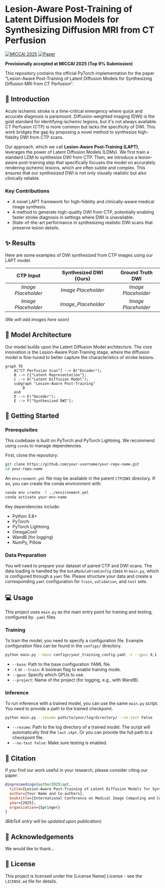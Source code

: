 # Lesion-Aware Post-Training of Latent Diffusion Models for Synthesizing Diffusion MRI from CT Perfusion

[![MICCAI 2025](https://img.shields.io/badge/MICCAI-2025-blue)](https://miccai.org/en/)
[![Paper](https://img.shields.io/badge/Paper-PDF-red)](./paper.pdf)

**Provisionally accepted at MICCAI 2025 (Top 9% Submission)**

This repository contains the official PyTorch implementation for the paper "Lesion-Aware Post-Training of Latent Diffusion Models for Synthesizing Diffusion MRI from CT Perfusion".

## 📖 Introduction

Acute ischemic stroke is a time-critical emergency where quick and accurate diagnosis is paramount. Diffusion-weighted imaging (DWI) is the gold standard for identifying ischemic legions, but it's not always available. CT Perfusion (CTP) is more common but lacks the specificity of DWI. This work bridges the gap by proposing a novel method to synthesize high-fidelity DWI from CTP scans.

Our approach, which we call **Lesion-Aware Post-Training (LAPT)**, leverages the power of Latent Diffusion Models (LDMs). We first train a standard LDM to synthesize DWI from CTP. Then, we introduce a lesion-aware post-training step that specifically focuses the model on accurately rendering ischemic lesions, which are often subtle and complex. This ensures that our synthesized DWI is not only visually realistic but also clinically reliable.

### Key Contributions
- A novel LAPT framework for high-fidelity and clinically-aware medical image synthesis.
- A method to generate high-quality DWI from CTP, potentially enabling faster stroke diagnosis in settings where DWI is unavailable.
- State-of-the-art performance in synthesizing realistic DWI scans that preserve lesion details.

## ✨ Results

Here are some examples of DWI synthesized from CTP images using our LAPT model.

| CTP Input | Synthesized DWI (Ours) | Ground Truth DWI |
|:---:|:---:|:---:|
| *Image Placeholder* | *Image Placeholder* | *Image Placeholder* |
| *Image Placeholder* | *Image_Placeholder* | *Image Placeholder* |

*(We will add images here soon)*

## 🧬 Model Architecture

Our model builds upon the Latent Diffusion Model architecture. The core innovation is the Lesion-Aware Post-Training stage, where the diffusion model is fine-tuned to better capture the characteristics of stroke lesions.

```mermaid
graph TD
    A["CT Perfusion Scan"] --> B("Encoder");
    B --> C{"Latent Representation"};
    C --> D("Latent Diffusion Model");
    subgraph "Lesion-Aware Post-Training"
        D
    end
    D --> E("Decoder");
    E --> F["Synthesized DWI"];
```

## 🚀 Getting Started

### Prerequisites

This codebase is built on PyTorch and PyTorch Lightning. We recommend using `conda` to manage dependencies.

First, clone the repository:
```bash
git clone https://github.com/your-username/your-repo-name.git
cd your-repo-name
```

An `environment.yml` file may be available in the parent `CTP2DWI` directory. If so, you can create the conda environment with:

```bash
conda env create -f ../environment.yml
conda activate your-env-name
```

Key dependencies include:
- Python 3.8+
- PyTorch
- PyTorch Lightning
- OmegaConf
- WandB (for logging)
- NumPy, Pillow

### Data Preparation

You will need to prepare your dataset of paired CTP and DWI scans. The data loading is handled by the `DataModuleFromConfig` class in `main.py`, which is configured through a `yaml` file. Please structure your data and create a corresponding `yaml` configuration for `train`, `validation`, and `test` sets.

## 💻 Usage

This project uses `main.py` as the main entry point for training and testing, configured by `.yaml` files.

### Training

To train the model, you need to specify a configuration file. Example configuration files can be found in the `configs/` directory.

```bash
python main.py --base configs/your_training_config.yaml -t --gpus 0,1 --project "LAPT_DWI_Synthesis"
```
- `--base`: Path to the base configuration YAML file.
- `-t` or `--train`: A boolean flag to enable training mode.
- `--gpus`: Specify which GPUs to use.
- `--project`: Name of the project (for logging, e.g., with WandB).

### Inference

To run inference with a trained model, you can use the same `main.py` script. You need to provide a path to the trained checkpoint.

```bash
python main.py --resume path/to/your/log/directory/ --no-test False
```

- `--resume`: Path to the log directory of a trained model. The script will automatically find the `last.ckpt`. Or you can provide the full path to a checkpoint file.
- `--no-test False`: Make sure testing is enabled.

## 📜 Citation

If you find our work useful in your research, please consider citing our paper:

```bibtex
@inproceedings{author2025lapt,
  title={Lesion-Aware Post-Training of Latent Diffusion Models for Synthesizing Diffusion MRI from CT Perfusion},
  author={Your Name and Co-authors},
  booktitle={International Conference on Medical Image Computing and Computer-Assisted Intervention (MICCAI)},
  year={2025},
  organization={Springer}
}
```
*(BibTeX entry will be updated upon publication)*

## 🙏 Acknowledgements

We would like to thank...

## 📄 License

This project is licensed under the [License Name] License - see the `LICENSE.md` file for details. 